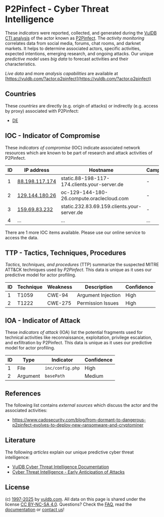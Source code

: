 # P2Pinfect - Cyber Threat Intelligence

These _indicators_ were reported, collected, and generated during the [VulDB CTI analysis](https://vuldb.com/?kb.cti) of the actor known as [P2Pinfect](https://vuldb.com/?actor.p2pinfect). The _activity monitoring_ correlates data from social media, forums, chat rooms, and darknet markets. It helps to determine associated actors, specific activities, expected intentions, emerging research, and ongoing attacks. Our unique _predictive model_ uses _big data_ to forecast activities and their characteristics.

_Live data_ and more _analysis capabilities_ are available at [https://vuldb.com/?actor.p2pinfect](https://vuldb.com/?actor.p2pinfect)

## Countries

These _countries_ are directly (e.g. origin of attacks) or indirectly (e.g. access by proxy) associated with P2Pinfect:

* [DE](https://vuldb.com/?country.de)

## IOC - Indicator of Compromise

These _indicators of compromise_ (IOC) indicate associated network resources which are known to be part of research and attack activities of P2Pinfect.

ID | IP address | Hostname | Campaign | Confidence
-- | ---------- | -------- | -------- | ----------
1 | [88.198.117.174](https://vuldb.com/?ip.88.198.117.174) | static.88-198-117-174.clients.your-server.de | - | High
2 | [129.144.180.26](https://vuldb.com/?ip.129.144.180.26) | oc-129-144-180-26.compute.oraclecloud.com | - | High
3 | [159.69.83.232](https://vuldb.com/?ip.159.69.83.232) | static.232.83.69.159.clients.your-server.de | - | High
4 | ... | ... | ... | ...

There are 1 more IOC items available. Please use our online service to access the data.

## TTP - Tactics, Techniques, Procedures

_Tactics, techniques, and procedures_ (TTP) summarize the suspected MITRE ATT&CK techniques used by _P2Pinfect_. This data is unique as it uses our predictive model for actor profiling.

ID | Technique | Weakness | Description | Confidence
-- | --------- | -------- | ----------- | ----------
1 | T1059 | CWE-94 | Argument Injection | High
2 | T1222 | CWE-275 | Permission Issues | High

## IOA - Indicator of Attack

These _indicators of attack_ (IOA) list the potential fragments used for technical activities like reconnaissance, exploitation, privilege escalation, and exfiltration by P2Pinfect. This data is unique as it uses our predictive model for actor profiling.

ID | Type | Indicator | Confidence
-- | ---- | --------- | ----------
1 | File | `inc/config.php` | High
2 | Argument | `basePath` | Medium

## References

The following list contains _external sources_ which discuss the actor and the associated activities:

* https://www.cadosecurity.com/blog/from-dormant-to-dangerous-p2pinfect-evolves-to-deploy-new-ransomware-and-cryptominer

## Literature

The following _articles_ explain our unique predictive cyber threat intelligence:

* [VulDB Cyber Threat Intelligence Documentation](https://vuldb.com/?kb.cti)
* [Cyber Threat Intelligence - Early Anticipation of Attacks](https://www.scip.ch/en/?labs.20201022)

## License

(c) [1997-2025](https://vuldb.com/?kb.changelog) by [vuldb.com](https://vuldb.com/?kb.about). All data on this page is shared under the license [CC BY-NC-SA 4.0](https://creativecommons.org/licenses/by-nc-sa/4.0/). Questions? Check the [FAQ](https://vuldb.com/?kb.faq), read the [documentation](https://vuldb.com/?kb) or [contact us](https://vuldb.com/?contact)!
